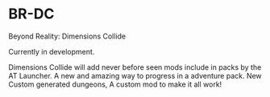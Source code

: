 BR-DC
=====

Beyond Reality: Dimensions Collide

Currently in development.

Dimensions Collide will add never before seen mods include in packs by the AT Launcher. 
A new and amazing way to progress in a adventure pack.
New Custom generated dungeons, A custom mod to make it all work!